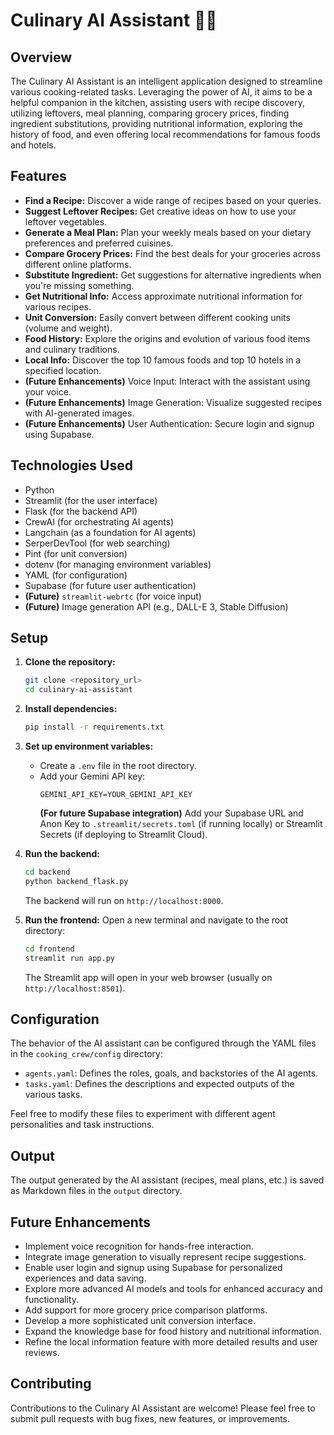 # Culinary AI Assistant 🍳🤖

## Overview

The Culinary AI Assistant is an intelligent application designed to streamline various cooking-related tasks. Leveraging the power of AI, it aims to be a helpful companion in the kitchen, assisting users with recipe discovery, utilizing leftovers, meal planning, comparing grocery prices, finding ingredient substitutions, providing nutritional information, exploring the history of food, and even offering local recommendations for famous foods and hotels.

## Features

* **Find a Recipe:** Discover a wide range of recipes based on your queries.
* **Suggest Leftover Recipes:** Get creative ideas on how to use your leftover vegetables.
* **Generate a Meal Plan:** Plan your weekly meals based on your dietary preferences and preferred cuisines.
* **Compare Grocery Prices:** Find the best deals for your groceries across different online platforms.
* **Substitute Ingredient:** Get suggestions for alternative ingredients when you're missing something.
* **Get Nutritional Info:** Access approximate nutritional information for various recipes.
* **Unit Conversion:** Easily convert between different cooking units (volume and weight).
* **Food History:** Explore the origins and evolution of various food items and culinary traditions.
* **Local Info:** Discover the top 10 famous foods and top 10 hotels in a specified location.
* **(Future Enhancements)** Voice Input: Interact with the assistant using your voice.
* **(Future Enhancements)** Image Generation: Visualize suggested recipes with AI-generated images.
* **(Future Enhancements)** User Authentication: Secure login and signup using Supabase.

## Technologies Used

* Python
* Streamlit (for the user interface)
* Flask (for the backend API)
* CrewAI (for orchestrating AI agents)
* Langchain (as a foundation for AI agents)
* SerperDevTool (for web searching)
* Pint (for unit conversion)
* dotenv (for managing environment variables)
* YAML (for configuration)
* Supabase (for future user authentication)
* **(Future)** `streamlit-webrtc` (for voice input)
* **(Future)** Image generation API (e.g., DALL-E 3, Stable Diffusion)

## Setup

1.  **Clone the repository:**
    ```bash
    git clone <repository_url>
    cd culinary-ai-assistant
    ```

2.  **Install dependencies:**
    ```bash
    pip install -r requirements.txt
    ```

3.  **Set up environment variables:**
    * Create a `.env` file in the root directory.
    * Add your Gemini API key:
        ```
        GEMINI_API_KEY=YOUR_GEMINI_API_KEY
        ```
        **(For future Supabase integration)** Add your Supabase URL and Anon Key to `.streamlit/secrets.toml` (if running locally) or Streamlit Secrets (if deploying to Streamlit Cloud).

4.  **Run the backend:**
    ```bash
    cd backend
    python backend_flask.py
    ```
    The backend will run on `http://localhost:8000`.

5.  **Run the frontend:**
    Open a new terminal and navigate to the root directory:
    ```bash
    cd frontend
    streamlit run app.py
    ```
    The Streamlit app will open in your web browser (usually on `http://localhost:8501`).

## Configuration

The behavior of the AI assistant can be configured through the YAML files in the `cooking_crew/config` directory:

* `agents.yaml`: Defines the roles, goals, and backstories of the AI agents.
* `tasks.yaml`: Defines the descriptions and expected outputs of the various tasks.

Feel free to modify these files to experiment with different agent personalities and task instructions.

## Output

The output generated by the AI assistant (recipes, meal plans, etc.) is saved as Markdown files in the `output` directory.

## Future Enhancements

* Implement voice recognition for hands-free interaction.
* Integrate image generation to visually represent recipe suggestions.
* Enable user login and signup using Supabase for personalized experiences and data saving.
* Explore more advanced AI models and tools for enhanced accuracy and functionality.
* Add support for more grocery price comparison platforms.
* Develop a more sophisticated unit conversion interface.
* Expand the knowledge base for food history and nutritional information.
* Refine the local information feature with more detailed results and user reviews.

## Contributing

Contributions to the Culinary AI Assistant are welcome! Please feel free to submit pull requests with bug fixes, new features, or improvements.

